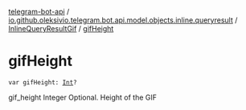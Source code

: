 [telegram-bot-api](../../index.md) / [io.github.oleksivio.telegram.bot.api.model.objects.inline.queryresult](../index.md) / [InlineQueryResultGif](index.md) / [gifHeight](./gif-height.md)

# gifHeight

`var gifHeight: `[`Int`](https://kotlinlang.org/api/latest/jvm/stdlib/kotlin/-int/index.html)`?`

gif_height Integer Optional. Height of the GIF

